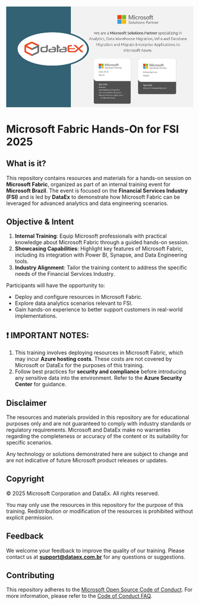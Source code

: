 ![Showcase Image](media/DataEx-Microsoft-Partner.png)


# Microsoft Fabric Hands-On for FSI 2025

## What is it?

This repository contains resources and materials for a hands-on session on **Microsoft Fabric**, organized as part of an internal training event for **Microsoft Brazil**. The event is focused on the **Financial Services Industry (FSI)** and is led by **DataEx** to demonstrate how Microsoft Fabric can be leveraged for advanced analytics and data engineering scenarios.

## Objective & Intent

1. **Internal Training**: Equip Microsoft professionals with practical knowledge about Microsoft Fabric through a guided hands-on session.
2. **Showcasing Capabilities**: Highlight key features of Microsoft Fabric, including its integration with Power BI, Synapse, and Data Engineering tools.
3. **Industry Alignment**: Tailor the training content to address the specific needs of the Financial Services Industry.

Participants will have the opportunity to:

- Deploy and configure resources in Microsoft Fabric.
- Explore data analytics scenarios relevant to FSI.
- Gain hands-on experience to better support customers in real-world implementations.

## :exclamation: IMPORTANT NOTES:

1. This training involves deploying resources in Microsoft Fabric, which may incur **Azure hosting costs**. These costs are not covered by Microsoft or DataEx for the purposes of this training.
2. Follow best practices for **security and compliance** before introducing any sensitive data into the environment. Refer to the **Azure Security Center** for guidance.

## Disclaimer

The resources and materials provided in this repository are for educational purposes only and are not guaranteed to comply with industry standards or regulatory requirements. Microsoft and DataEx make no warranties regarding the completeness or accuracy of the content or its suitability for specific scenarios.

Any technology or solutions demonstrated here are subject to change and are not indicative of future Microsoft product releases or updates.


## Copyright

© 2025 Microsoft Corporation and DataEx. All rights reserved.

You may only use the resources in this repository for the purpose of this training. Redistribution or modification of the resources is prohibited without explicit permission.

## Feedback

We welcome your feedback to improve the quality of our training. Please contact us at **[support@dataex.com.br](mailto:suporte@dataex.com.br)** for any questions or suggestions.

## Contributing

This repository adheres to the [Microsoft Open Source Code of Conduct](https://opensource.microsoft.com/codeofconduct/). For more information, please refer to the [Code of Conduct FAQ](https://opensource.microsoft.com/codeofconduct/faq/).
